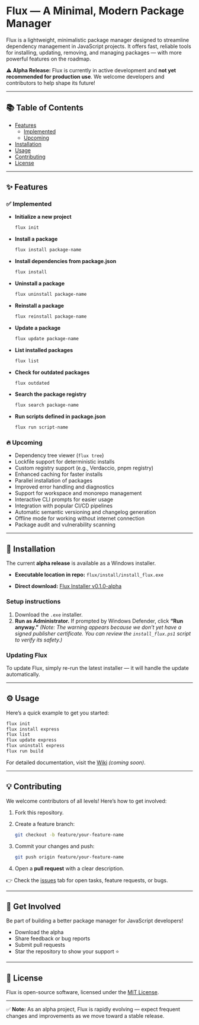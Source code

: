 # **Flux — A Minimal, Modern Package Manager**

Flux is a lightweight, minimalistic package manager designed to streamline dependency management in JavaScript projects. It offers fast, reliable tools for installing, updating, removing, and managing packages — with more powerful features on the roadmap.

⚠️ **Alpha Release:** Flux is currently in active development and **not yet recommended for production use**. We welcome developers and contributors to help shape its future!

---

## 📚 Table of Contents

-   [Features](#-features)
    -   [Implemented](#-implemented)
    -   [Upcoming](#-upcoming)
-   [Installation](#-installation)
-   [Usage](#-usage)
-   [Contributing](#-contributing)
-   [License](#-license)

---

## ✨ Features

### ✅ **Implemented**

-   **Initialize a new project**

    ```sh
    flux init
    ```

-   **Install a package**

    ```sh
    flux install package-name
    ```

-   **Install dependencies from package.json**

    ```sh
    flux install
    ```

-   **Uninstall a package**

    ```sh
    flux uninstall package-name
    ```

-   **Reinstall a package**

    ```sh
    flux reinstall package-name
    ```

-   **Update a package**

    ```sh
    flux update package-name
    ```

-   **List installed packages**

    ```sh
    flux list
    ```

-   **Check for outdated packages**

    ```sh
    flux outdated
    ```

-   **Search the package registry**

    ```sh
    flux search package-name
    ```

-   **Run scripts defined in package.json**

    ```sh
    flux run script-name
    ```

### 🔥 **Upcoming**

-   Dependency tree viewer (`flux tree`)
-   Lockfile support for deterministic installs
-   Custom registry support (e.g., Verdaccio, pnpm registry)
-   Enhanced caching for faster installs
-   Parallel installation of packages
-   Improved error handling and diagnostics
-   Support for workspace and monorepo management
-   Interactive CLI prompts for easier usage
-   Integration with popular CI/CD pipelines
-   Automatic semantic versioning and changelog generation
-   Offline mode for working without internet connection
-   Package audit and vulnerability scanning

---

## 🚀 Installation

The current **alpha release** is available as a Windows installer.

-   **Executable location in repo:**
    `flux/install/install_flux.exe`

-   **Direct download:**
    [Flux Installer v0.1.0-alpha](https://github.com/callmegautam/flux/releases/download/v0.1.0-alpha/install_flux.exe)

### Setup instructions

1. Download the `.exe` installer.
2. **Run as Administrator.**
   If prompted by Windows Defender, click **“Run anyway.”**
   _(Note: The warning appears because we don’t yet have a signed publisher certificate. You can review the `install_flux.ps1` script to verify its safety.)_

### Updating Flux

To update Flux, simply re-run the latest installer — it will handle the update automatically.

---

## ⚙️ Usage

Here’s a quick example to get you started:

```sh
flux init
flux install express
flux list
flux update express
flux uninstall express
flux run build
```

For detailed documentation, visit the [Wiki](https://github.com/callmegautam/flux/wiki) _(coming soon)_.

---

## 💡 Contributing

We welcome contributors of all levels! Here’s how to get involved:

1. Fork this repository.

2. Create a feature branch:

    ```sh
    git checkout -b feature/your-feature-name
    ```

3. Commit your changes and push:

    ```sh
    git push origin feature/your-feature-name
    ```

4. Open a **pull request** with a clear description.

👉 Check the [issues](https://github.com/callmegautam/flux/issues) tab for open tasks, feature requests, or bugs.

---

## 🌟 Get Involved

Be part of building a better package manager for JavaScript developers!

-   Download the alpha
-   Share feedback or bug reports
-   Submit pull requests
-   Star the repository to show your support ⭐

---

## 📄 License

Flux is open-source software, licensed under the [MIT License](LICENSE).

---

✅ **Note:** As an alpha project, Flux is rapidly evolving — expect frequent changes and improvements as we move toward a stable release.
